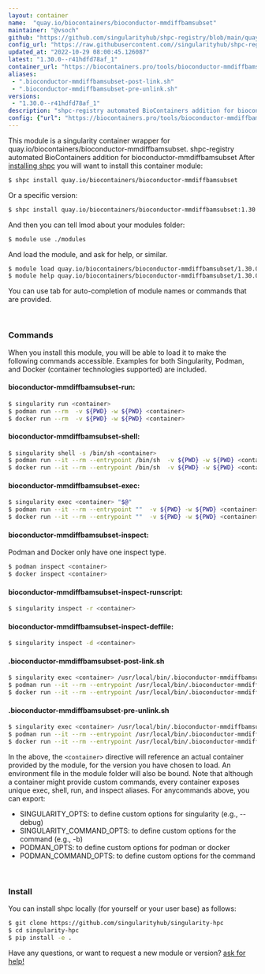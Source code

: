 ```yaml
---
layout: container
name:  "quay.io/biocontainers/bioconductor-mmdiffbamsubset"
maintainer: "@vsoch"
github: "https://github.com/singularityhub/shpc-registry/blob/main/quay.io/biocontainers/bioconductor-mmdiffbamsubset/container.yaml"
config_url: "https://raw.githubusercontent.com//singularityhub/shpc-registry/main/quay.io/biocontainers/bioconductor-mmdiffbamsubset/container.yaml"
updated_at: "2022-10-29 08:00:45.126087"
latest: "1.30.0--r41hdfd78af_1"
container_url: "https://biocontainers.pro/tools/bioconductor-mmdiffbamsubset"
aliases:
 - ".bioconductor-mmdiffbamsubset-post-link.sh"
 - ".bioconductor-mmdiffbamsubset-pre-unlink.sh"
versions:
 - "1.30.0--r41hdfd78af_1"
description: "shpc-registry automated BioContainers addition for bioconductor-mmdiffbamsubset"
config: {"url": "https://biocontainers.pro/tools/bioconductor-mmdiffbamsubset", "maintainer": "@vsoch", "description": "shpc-registry automated BioContainers addition for bioconductor-mmdiffbamsubset", "latest": {"1.30.0--r41hdfd78af_1": "sha256:f653ec8d9ef3e26a4ac10f8e694f8ec653463fb84974b10a3b1a2552f03eb598"}, "tags": {"1.30.0--r41hdfd78af_1": "sha256:f653ec8d9ef3e26a4ac10f8e694f8ec653463fb84974b10a3b1a2552f03eb598"}, "docker": "quay.io/biocontainers/bioconductor-mmdiffbamsubset", "aliases": {".bioconductor-mmdiffbamsubset-post-link.sh": "/usr/local/bin/.bioconductor-mmdiffbamsubset-post-link.sh", ".bioconductor-mmdiffbamsubset-pre-unlink.sh": "/usr/local/bin/.bioconductor-mmdiffbamsubset-pre-unlink.sh"}}
---
```


This module is a singularity container wrapper for quay.io/biocontainers/bioconductor-mmdiffbamsubset.
shpc-registry automated BioContainers addition for bioconductor-mmdiffbamsubset
After [installing shpc](#install) you will want to install this container module:


```bash
$ shpc install quay.io/biocontainers/bioconductor-mmdiffbamsubset
```

Or a specific version:

```bash
$ shpc install quay.io/biocontainers/bioconductor-mmdiffbamsubset:1.30.0--r41hdfd78af_1
```

And then you can tell lmod about your modules folder:

```bash
$ module use ./modules
```

And load the module, and ask for help, or similar.

```bash
$ module load quay.io/biocontainers/bioconductor-mmdiffbamsubset/1.30.0--r41hdfd78af_1
$ module help quay.io/biocontainers/bioconductor-mmdiffbamsubset/1.30.0--r41hdfd78af_1
```

You can use tab for auto-completion of module names or commands that are provided.

<br>

### Commands

When you install this module, you will be able to load it to make the following commands accessible.
Examples for both Singularity, Podman, and Docker (container technologies supported) are included.

#### bioconductor-mmdiffbamsubset-run:

```bash
$ singularity run <container>
$ podman run --rm  -v ${PWD} -w ${PWD} <container>
$ docker run --rm  -v ${PWD} -w ${PWD} <container>
```

#### bioconductor-mmdiffbamsubset-shell:

```bash
$ singularity shell -s /bin/sh <container>
$ podman run --it --rm --entrypoint /bin/sh  -v ${PWD} -w ${PWD} <container>
$ docker run --it --rm --entrypoint /bin/sh  -v ${PWD} -w ${PWD} <container>
```

#### bioconductor-mmdiffbamsubset-exec:

```bash
$ singularity exec <container> "$@"
$ podman run --it --rm --entrypoint ""  -v ${PWD} -w ${PWD} <container> "$@"
$ docker run --it --rm --entrypoint ""  -v ${PWD} -w ${PWD} <container> "$@"
```

#### bioconductor-mmdiffbamsubset-inspect:

Podman and Docker only have one inspect type.

```bash
$ podman inspect <container>
$ docker inspect <container>
```

#### bioconductor-mmdiffbamsubset-inspect-runscript:

```bash
$ singularity inspect -r <container>
```

#### bioconductor-mmdiffbamsubset-inspect-deffile:

```bash
$ singularity inspect -d <container>
```


#### .bioconductor-mmdiffbamsubset-post-link.sh

```bash
$ singularity exec <container> /usr/local/bin/.bioconductor-mmdiffbamsubset-post-link.sh
$ podman run --it --rm --entrypoint /usr/local/bin/.bioconductor-mmdiffbamsubset-post-link.sh   -v ${PWD} -w ${PWD} <container> -c " $@"
$ docker run --it --rm --entrypoint /usr/local/bin/.bioconductor-mmdiffbamsubset-post-link.sh   -v ${PWD} -w ${PWD} <container> -c " $@"
```


#### .bioconductor-mmdiffbamsubset-pre-unlink.sh

```bash
$ singularity exec <container> /usr/local/bin/.bioconductor-mmdiffbamsubset-pre-unlink.sh
$ podman run --it --rm --entrypoint /usr/local/bin/.bioconductor-mmdiffbamsubset-pre-unlink.sh   -v ${PWD} -w ${PWD} <container> -c " $@"
$ docker run --it --rm --entrypoint /usr/local/bin/.bioconductor-mmdiffbamsubset-pre-unlink.sh   -v ${PWD} -w ${PWD} <container> -c " $@"
```



In the above, the `<container>` directive will reference an actual container provided
by the module, for the version you have chosen to load. An environment file in the
module folder will also be bound. Note that although a container
might provide custom commands, every container exposes unique exec, shell, run, and
inspect aliases. For anycommands above, you can export:

 - SINGULARITY_OPTS: to define custom options for singularity (e.g., --debug)
 - SINGULARITY_COMMAND_OPTS: to define custom options for the command (e.g., -b)
 - PODMAN_OPTS: to define custom options for podman or docker
 - PODMAN_COMMAND_OPTS: to define custom options for the command

<br>

### Install

You can install shpc locally (for yourself or your user base) as follows:

```bash
$ git clone https://github.com/singularityhub/singularity-hpc
$ cd singularity-hpc
$ pip install -e .
```

Have any questions, or want to request a new module or version? [ask for help!](https://github.com/singularityhub/singularity-hpc/issues)